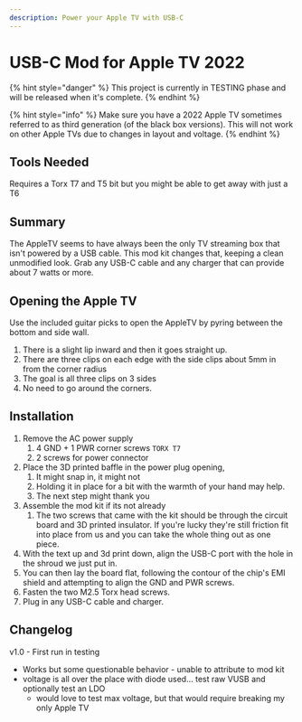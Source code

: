 ```yaml
---
description: Power your Apple TV with USB-C
---
```


# USB-C Mod for Apple TV 2022

{% hint style="danger" %}
This project is currently in TESTING phase and will be released when it's complete.
{% endhint %}

{% hint style="info" %}
Make sure you have a 2022 Apple TV sometimes referred to as third generation (of the black box versions). This will not work on other Apple TVs due to changes in layout and voltage.
{% endhint %}

## Tools Needed

Requires a Torx T7 and T5 bit but you might be able to get away with just a T6

## Summary

The AppleTV seems to have always been the only TV streaming box that isn't powered by a USB cable. This mod kit changes that, keeping a clean unmodified look. Grab any USB-C cable and any charger that can provide about  7 watts or more.&#x20;

## Opening the Apple TV

Use the included guitar picks to open the AppleTV by pyring between the bottom and side wall.&#x20;

1. There is a slight lip inward and then it goes straight up.&#x20;
2. There are three clips on each edge with the side clips about 5mm in from the corner radius
3. The goal is all three clips on 3 sides
4. No need to go around the corners.

## Installation

1. &#x20;Remove the AC power supply&#x20;
   1. 4 GND + 1 PWR corner screws `TORX T7`
   2. 2 screws for power connector
2. Place the 3D printed baffle in the power plug opening,
   1. It might snap in, it might not
   2. Holding it in place for a bit with the warmth of your hand may help.
   3. The next step might thank you&#x20;
3. Assemble the mod kit if its not already
   1. The two screws that came with the kit should be through the circuit board and 3D printed insulator. If you're lucky they're still friction fit into place from us and you can take the whole thing out as one piece.
4. With the text up and 3d print down, align the USB-C port with the hole in the shroud we just put in.&#x20;
5. You can then lay the board flat, following the contour of the chip's EMI shield and attempting to align the GND and PWR screws.
6. Fasten the two M2.5 Torx head screws.
7. Plug in any USB-C cable and charger.

## Changelog



v1.0 - First run in testing

* Works but some questionable behavior - unable to attribute to mod kit
* voltage is all over the place with diode used... test raw VUSB and optionally test an LDO
  * would love to test max voltage, but that would require breaking my only Apple TV
